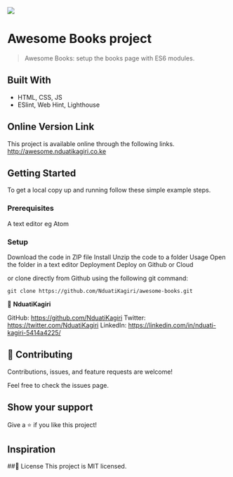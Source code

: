 ![](https://img.shields.io/badge/Microverse-blueviolet)

# Awesome Books project
> Awesome Books: setup the books page with ES6 modules.

## Built With

- HTML, CSS, JS
- ESlint, Web Hint, Lighthouse

## Online Version Link
This project is available online through the following links.
http://awesome.nduatikagiri.co.ke

## Getting Started
To get a local copy up and running follow these simple example steps.

### Prerequisites
A text editor eg Atom

### Setup
Download the code in ZIP file
Install
Unzip the code to a folder
Usage
Open the folder in a text editor
Deployment
Deploy on Github or Cloud

or clone directly from Github using the following git command:
```
git clone https://github.com/NduatiKagiri/awesome-books.git
```

:bust_in_silhouette: **NduatiKagiri**

GitHub: https://github.com/NduatiKagiri
Twitter: https://twitter.com/NduatiKagiri
LinkedIn: https://linkedin.com/in/nduati-kagiri-5414a4225/

## :handshake: Contributing
Contributions, issues, and feature requests are welcome!

Feel free to check the issues page.

## Show your support
Give a :star:️ if you like this project!

## Inspiration

##:memo: License
This project is MIT licensed.
